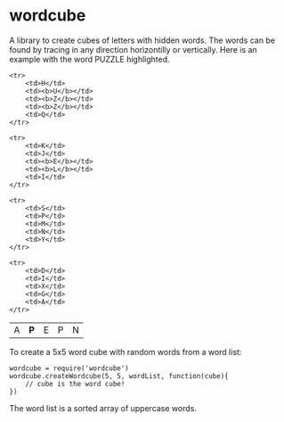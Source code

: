 # wordcube #

A library to create cubes of letters with hidden words. The words can be found by tracing in any direction horizontilly or vertically. Here is an example with the word PUZZLE highlighted.
<table>
    <tr>
        <td>A</td>
        <td><b>P</b></td>
        <td>E</td>
        <td>P</td>
        <td>N</td>
    </tr>

    <tr>
        <td>H</td>
        <td><b>U</b></td>
        <td><b>Z</b></td>
        <td><b>Z</b></td>
        <td>Q</td>
    </tr>

    <tr>
        <td>K</td>
        <td>J</td>
        <td><b>E</b></td>
        <td><b>L</b></td>
        <td>I</td>
    </tr>

    <tr>
        <td>S</td>
        <td>P</td>
        <td>M</td>
        <td>N</td>
        <td>Y</td>
    </tr>

    <tr>
        <td>D</td>
        <td>I</td>
        <td>X</td>
        <td>G</td>
        <td>A</td>
    </tr>
</table>

To create a 5x5 word cube with random words from a word list:

    wordcube = require('wordcube')
    wordcube.createWordcube(5, 5, wordList, function(cube){
    	// cube is the word cube!
    })

The word list is a sorted array of uppercase words.